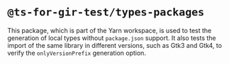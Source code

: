 # `@ts-for-gir-test/types-packages`

This package, which is part of the Yarn workspace, is used to test the generation of local types without `package.json` support. It also tests the import of the same library in different versions, such as Gtk3 and Gtk4, to verify the `onlyVersionPrefix` generation option.